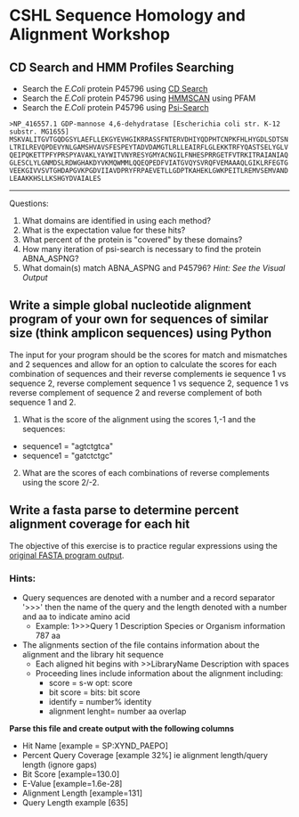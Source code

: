 # CSHL Sequence Homology and Alignment Workshop
 
## CD Search and HMM Profiles Searching

- Search the *E.Coli* protein P45796 using [CD Search](https://www.ncbi.nlm.nih.gov/Structure/cdd/wrpsb.cgi)
- Search the *E.Coli* protein P45796 using [HMMSCAN](https://www.ebi.ac.uk/Tools/hmmer/search/hmmscan) using PFAM
- Search the *E.Coli* protein P45796 using [Psi-Search](https://www.ebi.ac.uk/Tools/sss/psisearch/)

```
>NP_416557.1 GDP-mannose 4,6-dehydratase [Escherichia coli str. K-12 substr. MG1655]
MSKVALITGVTGQDGSYLAEFLLEKGYEVHGIKRRASSFNTERVDHIYQDPHTCNPKFHLHYGDLSDTSN
LTRILREVQPDEVYNLGAMSHVAVSFESPEYTADVDAMGTLRLLEAIRFLGLEKKTRFYQASTSELYGLV
QEIPQKETTPFYPRSPYAVAKLYAYWITVNYRESYGMYACNGILFNHESPRRGETFVTRKITRAIANIAQ
GLESCLYLGNMDSLRDWGHAKDYVKMQWMMLQQEQPEDFVIATGVQYSVRQFVEMAAAQLGIKLRFEGTG
VEEKGIVVSVTGHDAPGVKPGDVIIAVDPRYFRPAEVETLLGDPTKAHEKLGWKPEITLREMVSEMVAND
LEAAKKHSLLKSHGYDVAIALES
```

---
Questions:
1. What domains are identified in using each method?
2. What is the expectation value for these hits?
3. What percent of the protein is "covered" by these domains?
4. How many iteration of psi-search is necessary to find the protein ABNA_ASPNG?
5. What domain(s) match ABNA_ASPNG and P45796? *Hint: See the Visual Output*

## Write a simple global nucleotide alignment program of your own for sequences of similar size (think amplicon sequences) using Python

The input for your program should be the scores for match and mismatches and 2 sequences and allow for an option to calculate the scores for each combination of sequences and their reverse complements ie sequence 1 vs sequence 2, reverse complement sequence 1 vs sequence 2, sequence 1 vs reverse complement of sequence 2 and reverse complement of both sequence 1 and 2.

1. What is the score of the alignment using the scores 1,-1 and the sequences:
- sequence1 = "agtctgtca"
- sequence1 = "gatctctgc"

2. What are the scores of each combinations of reverse complements using the score 2/-2.

## Write a fasta parse to determine percent alignment coverage for each hit

The objective of this exercise is to practice regular expressions using the [original FASTA program output](out.txt).

### Hints:
- Query sequences are denoted with a number and a record separator '>>>' then the name of the query and the length denoted with a number and aa to indicate amino acid
  - Example: 1>>>Query 1 Description Species or Organism information 787 aa
- The alignments section of the file contains information about the alignment and the library hit sequence
  - Each aligned hit begins with >>LibraryName Description with spaces
  - Proceeding lines include information about the alignment including:
    - score =  s-w opt: score
    - bit score = bits: bit score 
    - identify = number% identity
    - alignment lenght= number aa overlap

**Parse this file and create output with the following columns**

- Hit Name [example = SP:XYND_PAEPO]
- Percent Query Coverage [example 32%] ie alignment length/query length (ignore gaps)
- Bit Score [example=130.0]
- E-Value [example=1.6e-28]
- Alignment Length [example=131]
- Query Length example [635]
